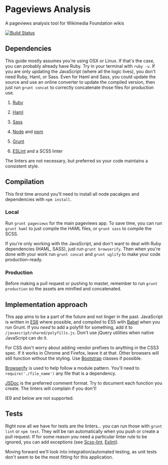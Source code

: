 # Pageviews Analysis
A pageviews analysis tool for Wikimedia Foundation wikis

[![Build Status](https://travis-ci.org/MusikAnimal/pageviews.svg?branch=master)](https://travis-ci.org/MusikAnimal/pageviews)

## Dependencies
This guide mostly assumes you're using OSX or Linux. If that's the case, you can probably already have Ruby. Try in your terminal with `ruby -v`. If you are only updating the JavaScript (where all the logic lives), you don't need Ruby, Haml, or Sass. Even for Haml and Sass, you could update the source and use an online converter to update the compiled version, then just run `grunt concat` to correctly concatenate those files for production use.

1. [Ruby](https://www.ruby-lang.org/en/)

1. [Haml](http://haml.info/)

1. [Sass](http://sass-lang.com/)

1. [Node](https://nodejs.org/en/) and [npm](https://www.npmjs.com/)

1. [Grunt](http://gruntjs.com/)

1. [ESLint](http://eslint.org/) and a SCSS linter

  The linters are not necessary, but preferred so your code maintains a consistent style.

## Compilation

This first time around you'll need to install all node pacakges and dependencies with `npm install`.

### Local
Run `grunt pageviews` for the main pageviews app. To save time, you can run `grunt haml` to just compile the HAML files, or `grunt sass` to compile the SCSS.

If you're only working with the JavaScript, and don't want to deal with Ruby dependencies (HAML, SASS), just run `grunt browserify`. Then when you're done with your work run `grunt concat` and `grunt uglify` to make your code production-ready.

### Production
Before making a pull request or pushing to master, remember to run `grunt production` so the assets are minified and concatenated.

## Implementation approach

This app aims to be a part of the future and not linger in the past. JavaScript is written in [ES6](http://es6-features.org/)
where possible, and compiled to ES5 with [Babel](https://babeljs.io/) when you run Grunt. If you _need_ to add a polyfill for
something, add it to `/javascript/shared/polyfills.js`. Don't use jQuery utilities when native JavaScript can do it.

For CSS don't worry about adding vendor prefixes to anything in the CSS3 spec. If it works in Chrome and Firefox, leave it
at that. Other browsers will still function without the styling. Use [Bootstrap](http://getbootstrap.com/) classes if possible.

[Browserify](http://browserify.org/) is used to help follow a module pattern. You'll need to `require('./file_name')` any file that is a dependency.

[JSDoc](http://usejsdoc.org/) is the preferred comment format. Try to document each function you create. The linters will complain if you don't!

IE9 and below are not supported.

## Tests

Right now all we have for tests are the linters... you can run those with `grunt lint` or `npm test`. They will be ran automatically when you push or create a pull request. If for some reason you need a particular linter rule to be ignored, you can add exceptions (see [Scss-lint](https://github.com/brigade/scss-lint/blob/master/lib/scss_lint/linter/README.md#disablelinterreason), [Eslint](http://eslint.org/docs/user-guide/configuring)).

Moving forward we'll look into integration/automated testing, as unit tests don't seem to be the most fitting for this application.
